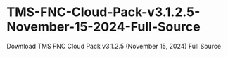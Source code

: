 # TMS-FNC-Cloud-Pack-v3.1.2.5-November-15-2024-Full-Source
Download TMS FNC Cloud Pack v3.1.2.5 (November 15, 2024) Full Source
